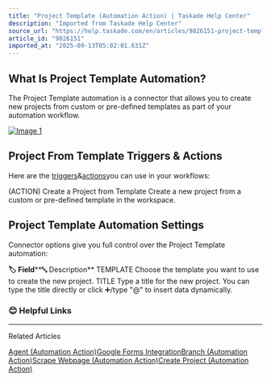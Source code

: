 ```yaml
---
title: "Project Template (Automation Action) | Taskade Help Center"
description: "Imported from Taskade Help Center"
source_url: "https://help.taskade.com/en/articles/9026151-project-template"
article_id: "9026151"
imported_at: "2025-09-13T05:02:01.631Z"
---
```


**What Is Project Template Automation?**
----------------------------------------

The Project Template automation is a connector that allows you to create new projects from custom or pre-defined templates as part of your automation workflow.

[![Image 1](../../.gitbook/assets/imported/project-template-1.jpg)](https://downloads.intercomcdn.com/i/o/980768435/8b76252a8adb9c8537fe5dce/project-from-template.jpg?expires=1757741400&signature=bb2d6447b146de8630beb5e809e997af8dd580a0b266440c52b94fd21b7d2969&req=fSgnEc92mYJaFb4f3HP0gNwTAmjnZ2hKUdKg3M6HZqPghZuYV%2FuzLnVcyq%2Bc%0ARk8GnzY%2Bca93f0Ca8w%3D%3D%0A)

**Project From Template Triggers & Actions**
--------------------------------------------

Here are the [triggers](https://intercom.help/taskade/en/articles/8958469)&[actions](https://intercom.help/taskade/en/articles/8958467)you can use in your workflows:

(ACTION) Create a Project from Template Create a new project from a custom or pre-defined template in the workspace.

**Project Template Automation Settings**
----------------------------------------

Connector options give you full control over the Project Template automation:

**🏷️ Field****🔤 Description**
TEMPLATE Choose the template you want to use to create the new project.
TITLE Type a title for the new project. You can type the title directly or click ➕/type "@" to insert data dynamically.
### **😊 Helpful Links**

* * *

Related Articles

[Agent (Automation Action)](https://help.taskade.com/en/articles/8958471-agent-automation-action)[Google Forms Integration](https://help.taskade.com/en/articles/8958473-google-forms-integration)[Branch (Automation Action)](https://help.taskade.com/en/articles/9805047-branch-automation-action)[Scrape Webpage (Automation Action)](https://help.taskade.com/en/articles/9805157-scrape-webpage-automation-action)[Create Project (Automation Action)](https://help.taskade.com/en/articles/9891168-create-project-automation-action)